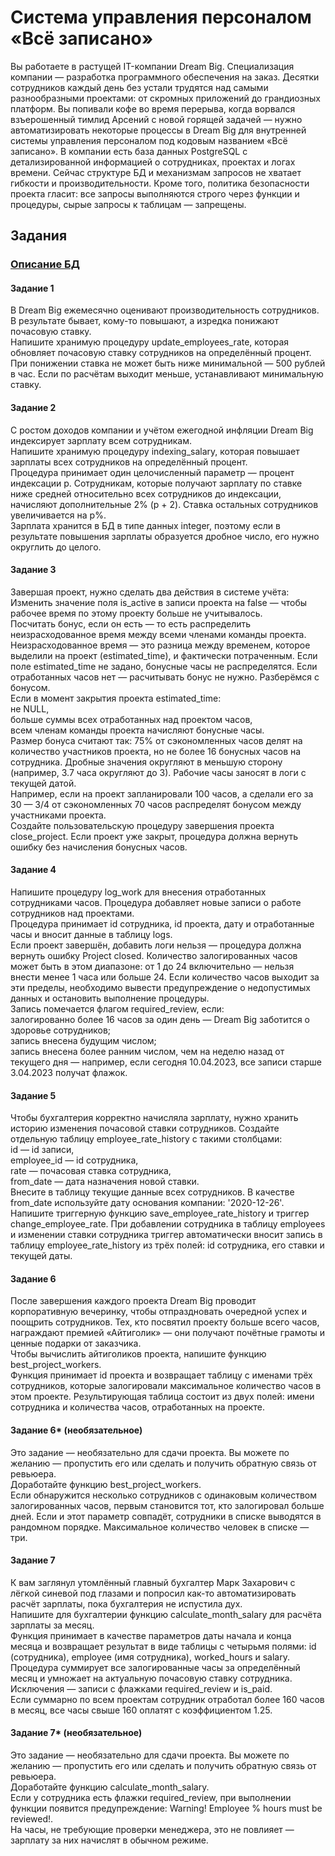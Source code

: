 # Система управления персоналом «Всё записано»
Вы работаете в растущей IT-компании Dream Big. Специализация компании — разработка программного обеспечения на заказ. Десятки сотрудников каждый день без устали трудятся над самыми разнообразными проектами: от скромных приложений до грандиозных платформ. 
Вы попивали кофе во время перерыва, когда ворвался взъерошенный тимлид Арсений с новой горящей задачей — нужно автоматизировать некоторые процессы в Dream Big для внутренней системы управления персоналом под кодовым названием «Всё записано».
В компании есть база данных PostgreSQL с детализированной информацией о сотрудниках, проектах и логах времени. Сейчас структуре БД и механизмам запросов не хватает гибкости и производительности. Кроме того, политика безопасности проекта гласит: все запросы выполняются строго через функции и процедуры, сырые запросы к таблицам — запрещены.

## Задания
### <a href='https://github.com/YaroslavButorin/everything_is_recorded/blob/main/practicum_sql_for_dev_vse_zapisano.pdf'>Описание БД</a>
#### Задание 1<br>
В Dream Big ежемесячно оценивают производительность сотрудников. В результате бывает, кому-то повышают, а изредка понижают почасовую ставку.<br>
Напишите хранимую процедуру update_employees_rate, которая обновляет почасовую ставку сотрудников на определённый процент. При понижении ставка не может быть ниже минимальной — 500 рублей в час. Если по расчётам выходит меньше, устанавливают минимальную ставку.<br>
#### Задание 2<br>
С ростом доходов компании и учётом ежегодной инфляции Dream Big индексирует зарплату всем сотрудникам.<br>
Напишите хранимую процедуру indexing_salary, которая повышает зарплаты всех сотрудников на определённый процент. <br>
Процедура принимает один целочисленный параметр — процент индексации p. Сотрудникам, которые получают зарплату по ставке ниже средней относительно всех сотрудников до индексации, начисляют дополнительные 2% (p + 2). Ставка остальных сотрудников увеличивается на p%.<br>
Зарплата хранится в БД в типе данных integer, поэтому если в результате повышения зарплаты образуется дробное число, его нужно округлить до целого.<br>
#### Задание 3<br>
Завершая проект, нужно сделать два действия в системе учёта:<br>
Изменить значение поля is_active в записи проекта на false — чтобы рабочее время по этому проекту больше не учитывалось.<br>
Посчитать бонус, если он есть — то есть распределить неизрасходованное время между всеми членами команды проекта. Неизрасходованное время — это разница между временем, которое выделили на проект (estimated_time), и фактически потраченным. Если поле estimated_time не задано, бонусные часы не распределятся. Если отработанных часов нет — расчитывать бонус не нужно.
Разберёмся с бонусом. <br>
Если в момент закрытия проекта estimated_time:<br>
не NULL,<br>
больше суммы всех отработанных над проектом часов,<br>
всем членам команды проекта начисляют бонусные часы.<br>
Размер бонуса считают так: 75% от сэкономленных часов делят на количество участников проекта, но не более 16 бонусных часов на сотрудника. Дробные значения округляют в меньшую сторону (например, 3.7 часа округляют до 3). Рабочие часы заносят в логи с текущей датой. <br>
Например, если на проект запланировали 100 часов, а сделали его за 30 — 3/4 от сэкономленных 70 часов распределят бонусом между участниками проекта.<br>
Создайте пользовательскую процедуру завершения проекта close_project. Если проект уже закрыт, процедура должна вернуть ошибку без начисления бонусных часов.<br>
#### Задание 4<br>
Напишите процедуру log_work для внесения отработанных сотрудниками часов. Процедура добавляет новые записи о работе сотрудников над проектами.<br>
Процедура принимает id сотрудника, id проекта, дату и отработанные часы и вносит данные в таблицу logs. <br>
Если проект завершён, добавить логи нельзя — процедура должна вернуть ошибку Project closed. Количество залогированных часов может быть в этом диапазоне: от 1 до 24 включительно — нельзя внести менее 1 часа или больше 24. Если количество часов выходит за эти пределы, необходимо вывести предупреждение о недопустимых данных и остановить выполнение процедуры.<br>
Запись помечается флагом required_review, если:<br>
залогированно более 16 часов за один день — Dream Big заботится о здоровье сотрудников;<br>
запись внесена будущим числом;<br>
запись внесена более ранним числом, чем на неделю назад от текущего дня — например, если сегодня 10.04.2023, все записи старше 3.04.2023 получат флажок.<br>
#### Задание 5<br>
Чтобы бухгалтерия корректно начисляла зарплату, нужно хранить историю изменения почасовой ставки сотрудников. Создайте отдельную таблицу employee_rate_history с такими столбцами:<br>
id — id записи,<br>
employee_id — id сотрудника,<br>
rate — почасовая ставка сотрудника,<br>
from_date — дата назначения новой ставки.<br>
Внесите в таблицу текущие данные всех сотрудников. В качестве from_date используйте дату основания компании: '2020-12-26'.<br>
Напишите триггерную функцию save_employee_rate_history и триггер change_employee_rate. При добавлении сотрудника в таблицу employees и изменении ставки сотрудника триггер автоматически вносит запись в таблицу employee_rate_history из трёх полей: id сотрудника, его ставки и текущей даты.<br>
#### Задание 6<br>
После завершения каждого проекта Dream Big проводит корпоративную вечеринку, чтобы отпраздновать очередной успех и поощрить сотрудников. Тех, кто посвятил проекту больше всего часов, награждают премией «Айтиголик» — они получают почётные грамоты и ценные подарки от заказчика.<br>
Чтобы вычислить айтиголиков проекта, напишите функцию best_project_workers.<br>
Функция принимает id проекта и возвращает таблицу с именами трёх сотрудников, которые залогировали максимальное количество часов в этом проекте. Результирующая таблица состоит из двух полей: имени сотрудника и количества часов, отработанных на проекте.<br>
#### Задание 6* (необязательное)<br>
Это задание — необязательно для сдачи проекта. Вы можете по желанию — пропустить его или сделать и получить обратную связь от ревьюера.<br>
Доработайте функцию best_project_workers.<br>
Если обнаружится несколько сотрудников с одинаковым количеством залогированных часов, первым становится тот, кто залогировал больше дней. Если и этот параметр совпадёт, сотрудники в списке выводятся в рандомном порядке. Максимальное количество человек в списке — три.<br>
#### Задание 7<br>
К вам заглянул утомлённый главный бухгалтер Марк Захарович с лёгкой синевой под глазами и попросил как-то автоматизировать расчёт зарплаты, пока бухгалтерия не испустила дух.<br>
Напишите для бухгалтерии функцию calculate_month_salary для расчёта зарплаты за месяц.<br>
Функция принимает в качестве параметров даты начала и конца месяца и возвращает результат в виде таблицы с четырьмя полями: id (сотрудника), employee (имя сотрудника), worked_hours и salary.<br>
Процедура суммирует все залогированные часы за определённый месяц и умножает на актуальную почасовую ставку сотрудника. Исключения — записи с флажками required_review и is_paid.<br>
Если суммарно по всем проектам сотрудник отработал более 160 часов в месяц, все часы свыше 160 оплатят с коэффициентом 1.25.<br>
#### Задание 7* (необязательное)<br>
Это задание — необязательно для сдачи проекта. Вы можете по желанию — пропустить его или сделать и получить обратную связь от ревьюера.<br>
Доработайте функцию calculate_month_salary.<br>
Если у сотрудника есть флажки required_review, при выполнении функции появится предупреждение: Warning! Employee % hours must be reviewed!.<br>
На часы, не требующие проверки менеджера, это не повлияет — зарплату за них начислят в обычном режиме.<br>
